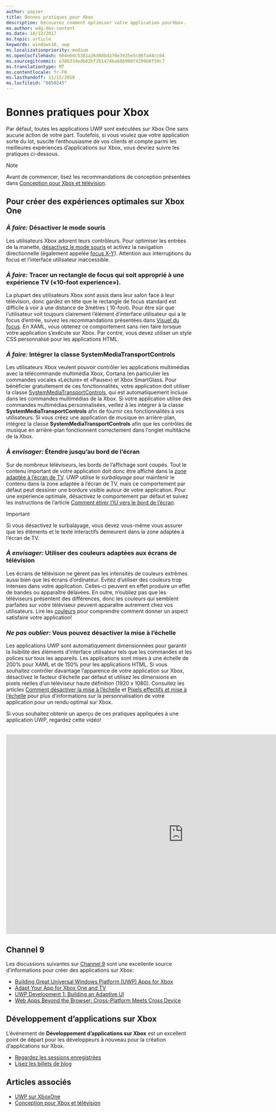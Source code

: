 ```yaml
---
author: payzer
title: Bonnes pratiques pour Xbox
description: Découvrez comment optimiser votre application pourXbox.
ms.author: wdg-dev-content
ms.date: 10/12/2017
ms.topic: article
keywords: windows10, uwp
ms.localizationpriority: medium
ms.openlocfilehash: 604e6dc5381a36d4dbda70e3435e5cd6fa44cc04
ms.sourcegitcommit: e38b334edb82bf2b1474ba686990f4299b8f59c7
ms.translationtype: MT
ms.contentlocale: fr-FR
ms.lasthandoff: 11/15/2018
ms.locfileid: "6850245"
---
```

# <a name="xbox-best-practices"></a>Bonnes pratiques pour Xbox

Par défaut, toutes les applications UWP sont exécutées sur Xbox One sans aucune action de votre part. Toutefois, si vous voulez que votre application sorte du lot, suscite l’enthousiasme de vos clients et compte parmi les meilleures expériences d’applications sur Xbox, vous devriez suivre les pratiques ci-dessous.
  > [!NOTE]
  > Avant de commencer, lisez les recommandations de conception présentées dans [Conception pour Xbox et télévision](../design/devices/designing-for-tv.md).   

## <a name="to-build-the-best-experiences-for-xbox-one"></a>Pour créer des expériences optimales sur Xbox One

### <a name="do-turn-off-mouse-mode"></a>*À faire:* Désactiver le mode souris

Les utilisateurs Xbox adorent leurs contrôleurs. Pour optimiser les entrées de la manette, [désactivez le mode souris](how-to-disable-mouse-mode.md) et activez la navigation directionnelle (également appelée [focus X-Y](../design/devices/designing-for-tv.md#xy-focus-navigation-and-interaction)). Attention aux interruptions du focus et l’interface utilisateur inaccessible.

### <a name="do-draw-a-focus-rectangle-that-is-appropriate-for-a-10-foot-experience"></a>*À faire:* Tracer un rectangle de focus qui soit approprié à une expérience TV («10-foot experience»).

La plupart des utilisateurs Xbox sont assis dans leur salon face à leur télévision, donc gardez en tête que le rectangle de focus standard est difficile à voir à une distance de 3mètres ( 10-foot). Pour être sûr que l’utilisateur voit toujours clairement l’élément d’interface utilisateur qui a le focus d’entrée, suivez les recommandations présentées dans [Visuel du focus](../design/devices/designing-for-tv.md#focus-visual). En XAML, vous obtenez ce comportement sans rien faire lorsque votre application s’exécute sur Xbox. Par contre, vous devez utiliser un style CSS personnalisé pour les applications HTML.

### <a name="do-integrate-with-the-systemmediatransportcontrols-class"></a>*À faire:* Intégrer la classe SystemMediaTransportControls

Les utilisateurs Xbox veulent pouvoir contrôler les applications multimédias avec la télécommande multimédia Xbox, Cortana (en particulier les commandes vocales «Lecture» et «Pause») et Xbox SmartGlass. Pour bénéficier gratuitement de ces fonctionnalités, votre application doit utiliser la classe [SystemMediaTransportControls](https://msdn.microsoft.com/library/windows/apps/windows.media.systemmediatransportcontrols.aspx), qui est automatiquement incluse dans les commandes multimédias de la Xbox. Si votre application utilise des commandes multimédias personnalisées, veillez à les intégrer à la classe **SystemMediaTransportControls** afin de fournir ces fonctionnalités à vos utilisateurs. Si vous créez une application de musique en arrière-plan, intégrez la classe **SystemMediaTransportControls** afin que les contrôles de musique en arrière-plan fonctionnent correctement dans l’onglet multitâche de la Xbox.

<!-- ### *Do:* Use adaptive UI to account for snapped apps
One of the unique features of Xbox One is that users can snap apps such as Cortana next to any other app, so your app should respond gracefully when it runs in *fill mode*. Implement [adaptive UI](../get-started/universal-application-platform-guide.md#design-adaptive-ui-with-adaptive-panels) and make sure to test your app during development by snapping an app next to it. -->

### <a name="consider-draw-to-the-edge-of-the-screen"></a>*À envisager:* Étendre jusqu’au bord de l’écran

Sur de nombreux téléviseurs, les bords de l’affichage sont coupés. Tout le contenu important de votre application doit donc être affiché dans la [zone adaptée à l’écran de TV](../design/devices/designing-for-tv.md#tv-safe-area). UWP utilise le *surbalayage* pour maintenir le contenu dans la zone adaptée à l’écran de TV, mais ce comportement par défaut peut dessiner une bordure visible autour de votre application. Pour une expérience optimale, désactivez le comportement par défaut et suivez les instructions de l’article [Comment étirer l’IU vers le bord de l’écran](turn-off-overscan.md).
> [!IMPORTANT]
  > Si vous désactivez le surbalayage, vous devez vous-même vous assurer que les éléments et le texte interactifs demeurent dans la zone adaptée à l’écran de TV. 

### <a name="consider-use-tv-safe-colors"></a>*À envisager:* Utiliser des couleurs adaptées aux écrans de télévision

Les écrans de télévision ne gèrent pas les intensités de couleurs extrêmes aussi bien que les écrans d’ordinateur. Évitez d’utiliser des couleurs trop intenses dans votre application. Celles-ci peuvent en effet produire un effet de bandes ou apparaître délavées. En outre, n’oubliez pas que les téléviseurs présentent des différences, donc les couleurs qui semblent parfaites sur *votre* téléviseur peuvent apparaître autrement chez vos utilisateurs. Lire les [couleurs](../design/devices/designing-for-tv.md#colors) pour comprendre comment donner un aspect satisfaire votre application!

### <a name="remember-you-can-disable-scaling"></a>*Ne pas oublier:* Vous pouvez désactiver la mise à l’échelle

Les applications UWP sont automatiquement dimensionnées pour garantir la lisibilité des éléments d’interface utilisateur tels que les commandes et les polices sur tous les appareils. Les applications sont mises à une échelle de 200% pour XAML et de 150% pour les applications HTML. Si vous souhaitez contrôler davantage l’apparence de votre application sur Xbox, désactivez le facteur d’échelle par défaut et utilisez les dimensions en pixels réelles d’un téléviseur haute définition (1920 x 1080). Consultez les articles [Comment désactiver la mise à l’échelle](disable-scaling.md) et [Pixels effectifs et mise à l’échelle](../design/basics/design-and-ui-intro.md#effective-pixels-and-scaling) pour plus d’informations sur la personnalisation de votre application pour un rendu optimal sur Xbox.

Si vous souhaitez obtenir un aperçu de ces pratiques appliquées à une application UWP, regardez cette vidéo!
</br>
</br>
<iframe src="https://channel9.msdn.com/Blogs/One-Dev-Minute/Tailoring-your-UWP-app-for-Xbox/player" width="960" height="540" allowFullScreen frameBorder="0"></iframe>

## <a name="channel-9"></a>Channel 9

Les discussions suivantes sur [Channel 9](https://channel9.msdn.com/) sont une excellente source d’informations pour créer des applications sur Xbox:

- [Building Great Universal Windows Platform (UWP) Apps for Xbox](https://channel9.msdn.com/Events/Build/2016/B883)
- [Adapt Your App for Xbox One and TV](https://channel9.msdn.com/Events/Build/2016/T651-R1)
- [UWP Development 1: Building an Adaptive UI](https://channel9.msdn.com/Events/Build/2016/L724-R1)
- [Web Apps Beyond the Browser: Cross-Platform Meets Cross Device](https://channel9.msdn.com/Events/Build/2016/B888)

## <a name="app-dev-on-xbox"></a>Développement d’applications sur Xbox

L’événement de **Développement d’applications sur Xbox** est un excellent point de départ pour les développeurs à nouveau pour la création d’applications sur Xbox.

* [Regardez les sessions enregistrées](https://developer.microsoft.com/windows/projects/campaigns/app-dev-on-xbox-event#WatchNow)
* [Lisez les billets de blog](https://developer.microsoft.com/windows/projects/campaigns/app-dev-on-xbox-event#BlogSeries)

## <a name="see-also"></a>Articles associés

- [UWP sur XboxOne](index.md)
- [Conception pour Xbox et télévision](../design/devices/designing-for-tv.md)
